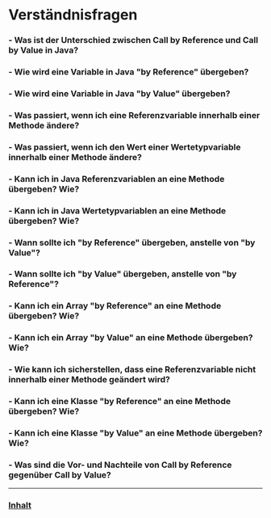 # Verständnisfragen

### - Was ist der Unterschied zwischen Call by Reference und Call by Value in Java?
### - Wie wird eine Variable in Java "by Reference" übergeben?
### - Wie wird eine Variable in Java "by Value" übergeben?
### - Was passiert, wenn ich eine Referenzvariable innerhalb einer Methode ändere?
### - Was passiert, wenn ich den Wert einer Wertetypvariable innerhalb einer Methode ändere?
### - Kann ich in Java Referenzvariablen an eine Methode übergeben? Wie?
### - Kann ich in Java Wertetypvariablen an eine Methode übergeben? Wie?
### - Wann sollte ich "by Reference" übergeben, anstelle von "by Value"?
### - Wann sollte ich "by Value" übergeben, anstelle von "by Reference"?
### - Kann ich ein Array "by Reference" an eine Methode übergeben? Wie?
### - Kann ich ein Array "by Value" an eine Methode übergeben? Wie?
### - Wie kann ich sicherstellen, dass eine Referenzvariable nicht innerhalb einer Methode geändert wird?
### - Kann ich eine Klasse "by Reference" an eine Methode übergeben? Wie?
### - Kann ich eine Klasse "by Value" an eine Methode übergeben? Wie?
### - Was sind die Vor- und Nachteile von Call by Reference gegenüber Call by Value?
--- 

### [Inhalt](../README.md)